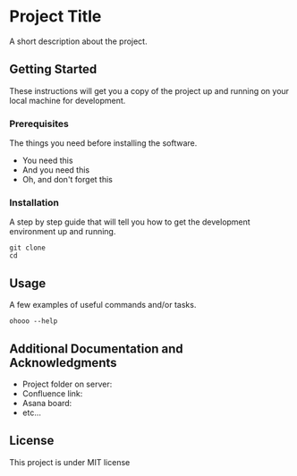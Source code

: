# Project Title

A short description about the project.

## Getting Started

These instructions will get you a copy of the project up and running on your
local machine for development.

### Prerequisites

The things you need before installing the software.

* You need this
* And you need this
* Oh, and don't forget this

### Installation

A step by step guide that will tell you how to get the development environment up and running.

```
git clone 
cd 
```

## Usage

A few examples of useful commands and/or tasks.

```
ohooo --help 
```
## Additional Documentation and Acknowledgments

* Project folder on server:
* Confluence link:
* Asana board:
* etc...

## License
This project is under MIT license
